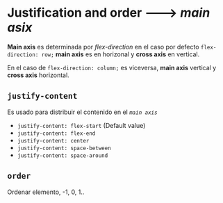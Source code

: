 # Justification and order ---> *main asix* 

**Main axis** es determinada por *flex-direction* en el caso por defecto `flex-direction: row;` **main axis** es en horizonal y **cross axis** en vertical.


En el caso de `flex-direction: column;` es viceversa, **main axis** vertical y **cross axis** horizontal.

## `justify-content`

Es usado para distribuir el contenido en el *`main axis`*

* `justify-content: flex-start` (Default value)
* `justify-content: flex-end`
* `justify-content: center`
* `justify-content: space-between`
* `justify-content: space-around`

## `order`

Ordenar elemento, -1, 0, 1..




 